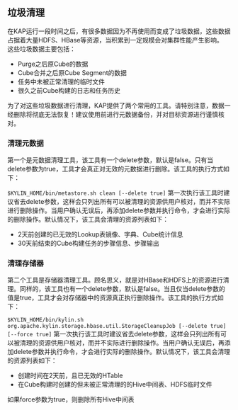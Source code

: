 ## 垃圾清理

在KAP运行一段时间之后，有很多数据因为不再使用而变成了垃圾数据，这些数据占据着大量HDFS、HBase等资源，当积累到一定规模会对集群性能产生影响。
这些垃圾数据主要包括：

- Purge之后原Cube的数据
- Cube合并之后原Cube Segment的数据
- 任务中未被正常清理的临时文件
- 很久之前Cube构建的日志和任务历史

为了对这些垃圾数据进行清理，KAP提供了两个常用的工具。请特别注意，数据一经删除将彻底无法恢复！建议使用前进行元数据备份，并对目标资源进行谨慎核对。

### 清理元数据
第一个是元数据清理工具，该工具有一个delete参数，默认是false。只有当delete参数为true，工具才会真正对无效的元数据进行删除。该工具的执行方式如下：

```$KYLIN_HOME/bin/metastore.sh clean [--delete true]```
第一次执行该工具时建议省去delete参数，这样会只列出所有可以被清理的资源供用户核对，而并不实际进行删除操作。当用户确认无误后，再添加delete参数并执行命令，才会进行实际的删除操作。默认情况下，该工具会清理的资源列表如下：

- 2天前创建的已无效的Lookup表镜像、字典、Cube统计信息
- 30天前结束的Cube构建任务的步骤信息、步骤输出

### 清理存储器
第二个工具是存储器清理工具。顾名思义，就是对HBase和HDFS上的资源进行清理。同样的，该工具也有一个delete参数，默认是false。当且仅当delete参数的值是true，工具才会对存储器中的资源真正执行删除操作。该工具的执行方式如下：

```$KYLIN_HOME/bin/kylin.sh org.apache.kylin.storage.hbase.util.StorageCleanupJob [--delete true] [--force true]```
第一次执行该工具时建议省去delete参数，这样会只列出所有可以被清理的资源供用户核对，而并不实际进行删除操作。当用户确认无误后，再添加delete参数并执行命令，才会进行实际的删除操作。默认情况下，该工具会清理的资源列表如下：

- 创建时间在2天前，且已无效的HTable
- 在Cube构建时创建的但未被正常清理的的Hive中间表、HDFS临时文件

如果force参数为true，则删除所有Hive中间表